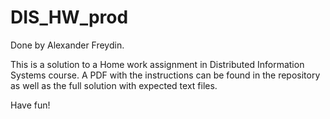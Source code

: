 # DIS_HW_prod
Done by Alexander Freydin.

This is a solution to a Home work assignment in Distributed Information Systems course.
A PDF with the instructions can be found in the repository as well as the full solution with expected text files.

Have fun!
